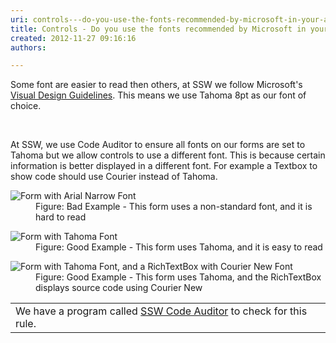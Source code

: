 ```yaml
---
uri: controls---do-you-use-the-fonts-recommended-by-microsoft-in-your-application-windows-forms-only
title: Controls - Do you use the fonts recommended by Microsoft in your application? (Windows Forms Only)
created: 2012-11-27 09:16:16
authors:

---
```





<span class='intro'> <p>Some font are easier to read then others, at SSW we follow Microsoft's <a href="http&#58;//www.ssw.com.au/ssw/Redirect/Microsoft/MSDNInterfaceText.htm">Visual Design Guidelines</a>. This means we use Tahoma 8pt as our font of choice.</p> </span>

​<div>At SSW, we use Code Auditor to ensure all fonts on our forms are set to Tahoma but we allow controls to use a different font. This is because certain information is better displayed in a different font. For example a Textbox to show code should use Courier instead of Tahoma.</div>
<dl class="badImage"><dt><img alt="Form with Arial Narrow Font" src="http&#58;//www.ssw.com.au/ssw/Standards/Rules/Images/FontBadArialNarrow.gif" /></dt>
<dd>Figure&#58; Bad Example - This form uses a non-standard font, and it is hard to read</dd></dl>
<dl class="goodImage"><dt><img alt="Form with Tahoma Font" src="http&#58;//www.ssw.com.au/ssw/Standards/Rules/Images/FontGoodTahoma.gif" /></dt>
<dd>Figure&#58; Good Example - This form uses Tahoma, and it is easy to read</dd></dl>
<dl class="goodImage"><dt><img alt="Form with Tahoma Font, and a RichTextBox with Courier New Font" src="http&#58;//www.ssw.com.au/ssw/Standards/Rules/Images/FontCourierNew.gif" /></dt>
<dd>Figure&#58; Good Example - This form uses Tahoma, and the RichTextBox displays source code using Courier New</dd></dl>
<table class="clsSSWProductTable" cellspacing="2" summary="Code Auditor" cellpadding="2"><tbody><tr><td>We have a program called <a href="http&#58;//www.ssw.com.au/ssw/CodeAuditor/Rules.aspx#VBFont">SSW Code Auditor</a> to check for this rule.</td></tr></tbody></table>



